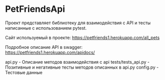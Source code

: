 # PetFriendsApi

Проект представляет библиотеку для взаимодействия с API и тесты написанные с использованием pytest.

Сайт используемый в проекте: https://petfriends1.herokuapp.com/all_pets

Подробное описание API в swagger: https://petfriends1.herokuapp.com/apidocs/

api.py - Описание методов взаимодействия с api
tests/tests_api.py - Позитивные и негативные тесты методов описанных в api.py
config.py - Тестовые данные

